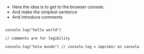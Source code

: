 - Here the idea is to get to the browser console.
- And make the simplest sentence
- And introduce comments

```

console.log("hello world")

// comments are for legibility

console.log("hola mundo") // console.log = imprimir en consola
```